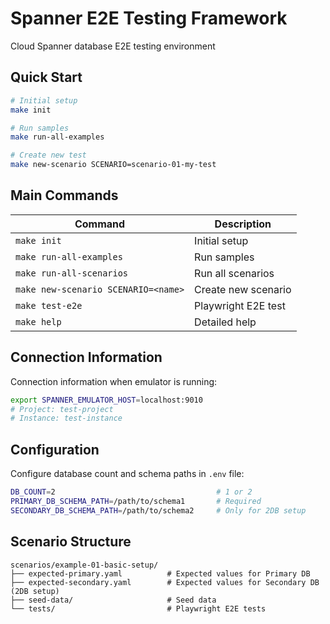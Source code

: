 # Spanner E2E Testing Framework

Cloud Spanner database E2E testing environment

## Quick Start

```bash
# Initial setup
make init

# Run samples
make run-all-examples

# Create new test
make new-scenario SCENARIO=scenario-01-my-test
```

## Main Commands

| Command | Description |
|---------|-------------|
| `make init` | Initial setup |
| `make run-all-examples` | Run samples |
| `make run-all-scenarios` | Run all scenarios |
| `make new-scenario SCENARIO=<name>` | Create new scenario |
| `make test-e2e` | Playwright E2E test |
| `make help` | Detailed help |

## Connection Information

Connection information when emulator is running:

```bash
export SPANNER_EMULATOR_HOST=localhost:9010
# Project: test-project
# Instance: test-instance
```

## Configuration

Configure database count and schema paths in `.env` file:

```bash
DB_COUNT=2                                    # 1 or 2
PRIMARY_DB_SCHEMA_PATH=/path/to/schema1       # Required
SECONDARY_DB_SCHEMA_PATH=/path/to/schema2     # Only for 2DB setup
```

## Scenario Structure

```
scenarios/example-01-basic-setup/
├── expected-primary.yaml          # Expected values for Primary DB
├── expected-secondary.yaml        # Expected values for Secondary DB (2DB setup)
├── seed-data/                     # Seed data
└── tests/                         # Playwright E2E tests
```